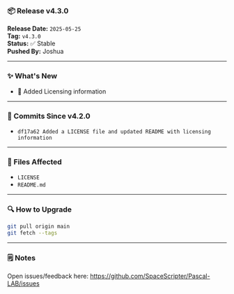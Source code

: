 ### 📦 Release v4.3.0

**Release Date:** `2025-05-25`  
**Tag:** `v4.3.0`  
**Status:** ✅ Stable  
**Pushed By:** Joshua

---

### ✨ What's New
- 🔧 Added Licensing information

---

### 🧾 Commits Since v4.2.0
- `df17a62 Added a LICENSE file and updated README with licensing information`

---

### 📁 Files Affected
- `LICENSE`
- `README.md`

---

### 🔍 How to Upgrade
```bash
git pull origin main
git fetch --tags
```

---

### 🗒️ Notes
Open issues/feedback here: <https://github.com/SpaceScripter/Pascal-LAB/issues>
